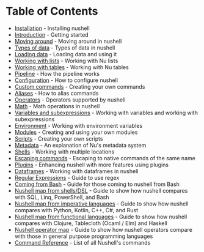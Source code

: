# Table of Contents

- [Installation](installation.md) - Installing nushell
- [Introduction](introduction.md) - Getting started
- [Moving around](moving_around.md) - Moving around in nushell
- [Types of data](types_of_data.md) - Types of data in nushell
- [Loading data](loading_data.md) - Loading data and using it
- [Working with lists](working_with_lists.md) - Working with Nu lists
- [Working with tables](working_with_tables.md) - Working with Nu tables
- [Pipeline](pipeline.md) - How the pipeline works
- [Configuration](configuration.md) - How to configure nushell
- [Custom commands](custom_commands.md) - Creating your own commands
- [Aliases](aliases.md) - How to alias commands
- [Operators](operators.md) - Operators supported by nushell
- [Math](math.md) - Math operations in nushell
- [Variables and subexpressions](variables_and_subexpressions.md) - Working with variables and working with subexpressions
- [Environment](environment.md) - Working with environment variables
- [Modules](modules.md) - Creating and using your own modules
- [Scripts](scripts.md) - Creating your own scripts
- [Metadata](metadata.md) - An explanation of Nu's metadata system
- [Shells](shells_in_shells.md) - Working with multiple locations
- [Escaping commands](escaping.md) - Escaping to native commands of the same name
- [Plugins](plugins.md) - Enhancing nushell with more features using plugins
- [Dataframes](dataframes.md) - Working with dataframes in nushell
- [Regular Expressions](regular_expressions.md) - Guide to use regex
- [Coming from Bash](coming_from_bash.md) - Guide for those coming to nushell from Bash
- [Nushell map from shells/DSL](nushell_map.md) - Guide to show how nushell compares with SQL, Linq, PowerShell, and Bash
- [Nushell map from imperative languages](nushell_map_imperative.md) - Guide to show how nushell compares with Python, Kotlin, C++, C#, and Rust
- [Nushell map from functional languages](nushell_map_functional.md) - Guide to show how nushell compares with Clojure, Tablecloth (Ocaml / Elm) and Haskell
- [Nushell operator map](nushell_operator_map.md) - Guide to show how nushell operators compare with those in general purpose programming languages
- [Command Reference](command_reference.md) - List of all Nushell's commands
